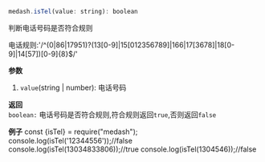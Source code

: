 ```js
medash.isTel(value: string): boolean 
```
判断电话号码是否符合规则  

电话规则:'/^(0|86|17951)?(13[0-9]|15[012356789]|166|17[3678]|18[0-9]|14[57])[0-9]{8}$/'  

**参数**  
1. `value`(string | number): 电话号码 

**返回**  
`boolean:` 电话号码是否符合规则,符合规则返回`true`,否则返回`false`

**例子**
<me-embed>const {isTel} = require("medash");
console.log(isTel('12344556'));//false
console.log(isTel(13034833806));//true
console.log(isTel(1304546));//false</me-embed>